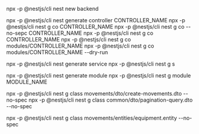 <!-- Rather than installing the Nest CLI globally on the local machine we can use npx -p @nestjs/cli
this uses the -p or pacakge flag to specify the nest-cli since nest doesn't support npx by default like CRA does -->

npx -p @nestjs/cli nest new backend

npx -p @nestjs/cli nest generate controller CONTROLLER_NAME 
npx -p @nestjs/cli nest g co CONTROLLER_NAME  <!-- shorthand -->
npx -p @nestjs/cli nest g co --no-sepc CONTROLLER_NAME <!-- omit test file -->
npx -p @nestjs/cli nest g co CONTROLLER_NAME  <!-- shorthand -->
npx -p @nestjs/cli nest g co modules/CONTROLLER_NAME <!-- put the controller in the modules folder.  -->
npx -p @nestjs/cli nest g co modules/CONTROLLER_NAME --dry-run <!-- dry run will simulate the output of the command without actually creating anything -->

<!-- Service -->
npx -p @nestjs/cli nest generate service
npx -p @nestjs/cli nest g s

<!-- Module -->
npx -p @nestjs/cli nest generate module
npx -p @nestjs/cli nest g module MODULE_NAME

<!-- DTO -->
npx -p @nestjs/cli nest g class movements/dto/create-movements.dto --no-spec
npx -p @nestjs/cli nest g class common/dto/pagination-query.dto --no-spec


<!-- Entities -->
npx -p @nestjs/cli nest g class movements/entities/equipment.entity --no-spec

